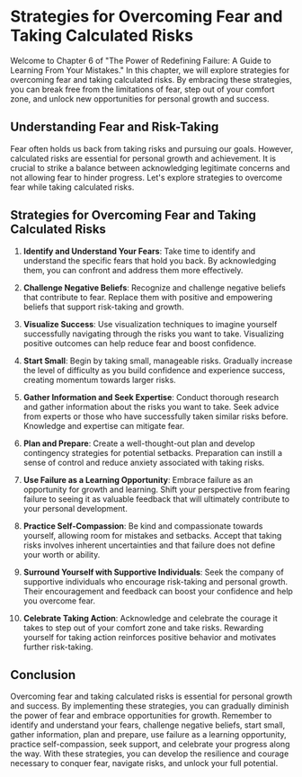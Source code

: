 Strategies for Overcoming Fear and Taking Calculated Risks
=====================================================================

Welcome to Chapter 6 of "The Power of Redefining Failure: A Guide to Learning From Your Mistakes." In this chapter, we will explore strategies for overcoming fear and taking calculated risks. By embracing these strategies, you can break free from the limitations of fear, step out of your comfort zone, and unlock new opportunities for personal growth and success.

**Understanding Fear and Risk-Taking**
--------------------------------------

Fear often holds us back from taking risks and pursuing our goals. However, calculated risks are essential for personal growth and achievement. It is crucial to strike a balance between acknowledging legitimate concerns and not allowing fear to hinder progress. Let's explore strategies to overcome fear while taking calculated risks.

**Strategies for Overcoming Fear and Taking Calculated Risks**
--------------------------------------------------------------

1. **Identify and Understand Your Fears**: Take time to identify and understand the specific fears that hold you back. By acknowledging them, you can confront and address them more effectively.

2. **Challenge Negative Beliefs**: Recognize and challenge negative beliefs that contribute to fear. Replace them with positive and empowering beliefs that support risk-taking and growth.

3. **Visualize Success**: Use visualization techniques to imagine yourself successfully navigating through the risks you want to take. Visualizing positive outcomes can help reduce fear and boost confidence.

4. **Start Small**: Begin by taking small, manageable risks. Gradually increase the level of difficulty as you build confidence and experience success, creating momentum towards larger risks.

5. **Gather Information and Seek Expertise**: Conduct thorough research and gather information about the risks you want to take. Seek advice from experts or those who have successfully taken similar risks before. Knowledge and expertise can mitigate fear.

6. **Plan and Prepare**: Create a well-thought-out plan and develop contingency strategies for potential setbacks. Preparation can instill a sense of control and reduce anxiety associated with taking risks.

7. **Use Failure as a Learning Opportunity**: Embrace failure as an opportunity for growth and learning. Shift your perspective from fearing failure to seeing it as valuable feedback that will ultimately contribute to your personal development.

8. **Practice Self-Compassion**: Be kind and compassionate towards yourself, allowing room for mistakes and setbacks. Accept that taking risks involves inherent uncertainties and that failure does not define your worth or ability.

9. **Surround Yourself with Supportive Individuals**: Seek the company of supportive individuals who encourage risk-taking and personal growth. Their encouragement and feedback can boost your confidence and help you overcome fear.

10. **Celebrate Taking Action**: Acknowledge and celebrate the courage it takes to step out of your comfort zone and take risks. Rewarding yourself for taking action reinforces positive behavior and motivates further risk-taking.

**Conclusion**
--------------

Overcoming fear and taking calculated risks is essential for personal growth and success. By implementing these strategies, you can gradually diminish the power of fear and embrace opportunities for growth. Remember to identify and understand your fears, challenge negative beliefs, start small, gather information, plan and prepare, use failure as a learning opportunity, practice self-compassion, seek support, and celebrate your progress along the way. With these strategies, you can develop the resilience and courage necessary to conquer fear, navigate risks, and unlock your full potential.
